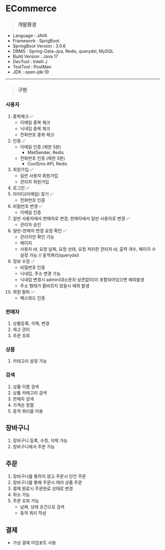 # ECommerce
>### 개발환경
- Language : JAVA
- Framework : SprigBoot
- SpringBoot Version : 3.0.6
- DBMS : Spring-Data-Jpa, Redis, querydsl, MySQL
- Build Version : Java 17
- DevTool : Intelli J
- TestTool : PostMan
- JDK : open-jdk:19
---
>### 구현
### 사용자
1. 중복체크 ✅
   - 이메일 중복 체크
   - 닉네임 중복 체크
   - 전화번호 중복 체크
2. 인증 ✅
   - 이메일 인증 (제한 5분)
     - MailSender, Redis
   - 전화번호 인증 (제한 5분)
     - CoolSms API, Redis
3. 회원가입 ✅
    - 일반 사용자 회원가입
    - 관리자 회원가입
4. 로그인 ✅
5. 아이디(이메일) 찾기 ✅
   - 전화번호 인증 
6. 비밀번호 변경 ✅
   - 이메일 인증
7. 일반 사용자에서 판매자로 변경, 판매자에서 일반 사용자로 변경 ✅
   - 관리자 승인
8. 일반-판매자 변경 요청 확인 ✅
   - 관리자만 확인 가능
   - 페이지
   - 사용자 id, 요청 날짜, 요청 상태, 요청 처리한 관리자 id, 출력 개수, 페이지 수 설정 가능 // 동적쿼리(querydsl)
9. 정보 수정 ✅
    - 비밀번호 인증
    - 닉네임, 주소 변경 가능
    - 닉네임 변경시 admin(대소문자 상관없이)이 포함되어있으면 예외발생
    - 주소 형태가 올바르지 않을시 에외 발생
10. 회원 탈퇴 ✅
    - 패스워드 인증


### 판매자
1. 상품등록, 삭제, 변경
2. 재고 관리
3. 주문 조회

### 상품
1. 카테고리 설정 가능

### 검색
1. 상품 이름 검색
2. 상품 카테고리 검색
3. 판매자 검색
4. 가격순 정렬
5. 동적 쿼리를 이용

## 장바구니
1. 장바구니 등록, 수정, 삭제 가능
2. 장바구니에서 주문 가능

## 주문
1. 장바구니를 통하지 않고 주문시 단건 주문
2. 장바구니를 통해 주문시 여러 상품 주문
3. 결제 완료시 주문완료 상태로 변경
4. 취소 가능
5. 주문 조회 가능
    - 날짜, 상태 조건으로 검색
    - 동적 쿼리 작성

## 결제
- 가상 결제 아임포트 사용